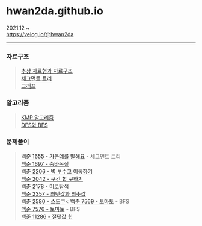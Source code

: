 # hwan2da.github.io   

2021.12 ~    
https://velog.io/@hwan2da

***
### 자료구조
> [추상 자료형과 자료구조](https://velog.io/@hwan2da/%EC%B6%94%EC%83%81-%EC%9E%90%EB%A3%8C%ED%98%95Abstract-Data-Type%EA%B3%BC-%EC%9E%90%EB%A3%8C%EA%B5%AC%EC%A1%B0data-structure)   
> [세그먼트 트리](https://velog.io/@hwan2da/%EC%9E%90%EB%A3%8C%EA%B5%AC%EC%A1%B0-%EC%84%B8%EA%B7%B8%EB%A8%BC%ED%8A%B8%ED%8A%B8%EB%A6%AC)   
> [그래프](https://velog.io/@hwan2da/%EC%9E%90%EB%A3%8C%EA%B5%AC%EC%A1%B0-%EA%B7%B8%EB%9E%98%ED%94%84)
### 알고리즘
> [KMP 알고리즘](https://velog.io/@hwan2da/알고리즘-KMP-알고리즘)   
> [DFS와 BFS](https://velog.io/@hwan2da/%EC%95%8C%EA%B3%A0%EB%A6%AC%EC%A6%98-DFS%EC%99%80-BFS)
### 문제풀이
> [백준 1655 - 가운데를 말해요](https://velog.io/@hwan2da/PS-백준-1655-가운데를-말해요) - 세그먼트 트리<br>
> [백준 1697 - 숨바꼭질](https://velog.io/@hwan2da/PS-%EB%B0%B1%EC%A4%80-1697-%EC%88%A8%EB%B0%94%EA%BC%AD%EC%A7%88)<br>
> [백준 2206 - 벽 부수고 이동하기](https://velog.io/@hwan2da/PS-%EB%B0%B1%EC%A4%80-2206-%EB%B2%BD-%EB%B6%80%EC%88%98%EA%B3%A0-%EC%9D%B4%EB%8F%99%ED%95%98%EA%B8%B0)<br>
> [백준 2042 - 구간 합 구하기](https://velog.io/@hwan2da/PS-%EB%B0%B1%EC%A4%80-2042-%EA%B5%AC%EA%B0%84-%ED%95%A9-%EA%B5%AC%ED%95%98%EA%B8%B0)<br>
> [백준 2178 - 미로탐색](https://velog.io/@hwan2da/PS-백준-2178-미로-탐색)   
> [백준 2357 - 최댓값과 최솟값](https://velog.io/@hwan2da/백준-2357)   
> [백준 2580 - 스도쿠](https://velog.io/@hwan2da/PS-%EB%B0%B1%EC%A4%80-2580-%EC%8A%A4%EB%8F%84%EC%BF%A0)<
> [백준 7569 - 토마토](https://velog.io/@hwan2da/PS-%EB%B0%B1%EC%A4%80-7569-%ED%86%A0%EB%A7%88%ED%86%A0) - BFS<br>
> [백준 7576 - 토마토](https://velog.io/@hwan2da/PS-%EB%B0%B1%EC%A4%80-7576-%ED%86%A0%EB%A7%88%ED%86%A0) - BFS<br>
> [백준 11286 - 절댓값 힙](https://velog.io/@hwan2da/PS-%EB%B0%B1%EC%A4%80-11286-%EC%A0%88%EB%8C%93%EA%B0%92-%ED%9E%99)<br>
> 
